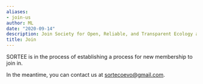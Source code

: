 ```yaml
---
aliases:
- join-us
author: ML
date: "2020-09-14"
description: Join Society for Open, Reliable, and Transparent Ecology and Evolutionary biology (SORTEE)
title: Join
---
```


SORTEE is in the process of establishing a process for new membership to join in.   

In the meantime, you can contact us at sortecoevo@gmail.com.  






